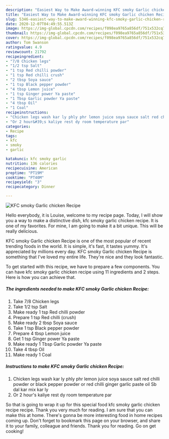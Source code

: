 ```yaml
---
description: "Easiest Way to Make Award-winning KFC smoky Garlic chicken Recipe"
title: "Easiest Way to Make Award-winning KFC smoky Garlic chicken Recipe"
slug: 5346-easiest-way-to-make-award-winning-kfc-smoky-garlic-chicken-recipe
date: 2020-12-07T04:49:55.513Z
image: https://img-global.cpcdn.com/recipes/f098ea9765a856df/751x532cq70/kfc-smoky-garlic-chicken-recipe-recipe-main-photo.jpg
thumbnail: https://img-global.cpcdn.com/recipes/f098ea9765a856df/751x532cq70/kfc-smoky-garlic-chicken-recipe-recipe-main-photo.jpg
cover: https://img-global.cpcdn.com/recipes/f098ea9765a856df/751x532cq70/kfc-smoky-garlic-chicken-recipe-recipe-main-photo.jpg
author: Tom Swanson
ratingvalue: 4.9
reviewcount: 21792
recipeingredient:
- "7/8 Chicken legs"
- "1/2 tsp Salt"
- "1 tsp Red chilli powder"
- "1 tsp Red chilli crush"
- "2 tbsp Soya sauce"
- "1 tsp Black pepper powder"
- "4 tbsp Lemon juice"
- "1 tsp Ginger power Ya paste"
- "1 Tbsp Garlic powder Ya paste"
- "4 tbsp Oil"
- "1 Coal"
recipeinstructions:
- "Chicken legs wash kar ly phly phr lemon juice soya sauce salt red chilli powder or black pepper powder or red chilli ginger garlic paste oil Sb dal kar mix kar ly"
- "Or 2 hour&#39;s kaliye rest dy room temperature par"
categories:
- Recipe
tags:
- kfc
- smoky
- garlic

katakunci: kfc smoky garlic 
nutrition: 136 calories
recipecuisine: American
preptime: "PT19M"
cooktime: "PT40M"
recipeyield: "3"
recipecategory: Dinner

---
```



![KFC smoky Garlic chicken Recipe](https://img-global.cpcdn.com/recipes/f098ea9765a856df/751x532cq70/kfc-smoky-garlic-chicken-recipe-recipe-main-photo.jpg)

Hello everybody, it is Louise, welcome to my recipe page. Today, I will show you a way to make a distinctive dish, kfc smoky garlic chicken recipe. It is one of my favorites. For mine, I am going to make it a bit unique. This will be really delicious.



KFC smoky Garlic chicken Recipe is one of the most popular of recent trending foods in the world. It is simple, it's fast, it tastes yummy. It's appreciated by millions every day. KFC smoky Garlic chicken Recipe is something that I've loved my entire life. They're nice and they look fantastic.


To get started with this recipe, we have to prepare a few components. You can have kfc smoky garlic chicken recipe using 11 ingredients and 2 steps. Here is how you can achieve that.

<!--inarticleads1-->

##### The ingredients needed to make KFC smoky Garlic chicken Recipe:

1. Take 7/8 Chicken legs
1. Take 1/2 tsp Salt
1. Make ready 1 tsp Red chilli powder
1. Prepare 1 tsp Red chilli (crush)
1. Make ready 2 tbsp Soya sauce
1. Take 1 tsp Black pepper powder
1. Prepare 4 tbsp Lemon juice
1. Get 1 tsp Ginger power Ya paste
1. Make ready 1 Tbsp Garlic powder Ya paste
1. Take 4 tbsp Oil
1. Make ready 1 Coal




<!--inarticleads2-->

##### Instructions to make KFC smoky Garlic chicken Recipe:

1. Chicken legs wash kar ly phly phr lemon juice soya sauce salt red chilli powder or black pepper powder or red chilli ginger garlic paste oil Sb dal kar mix kar ly
1. Or 2 hour&#39;s kaliye rest dy room temperature par




So that is going to wrap it up for this special food kfc smoky garlic chicken recipe recipe. Thank you very much for reading. I am sure that you can make this at home. There's gonna be more interesting food in home recipes coming up. Don't forget to bookmark this page on your browser, and share it to your family, colleague and friends. Thank you for reading. Go on get cooking!
